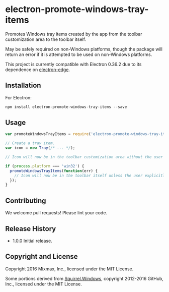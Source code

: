 # electron-promote-windows-tray-items

Promotes Windows tray items created by the app from the toolbar customization area to the toolbar itself.

May be safely required on non-Windows platforms, though the package will return an error if it is attempted to be used on non-Windows platforms.

This project is currently compatible with Electron 0.36.2 due to its dependence on
[electron-edge][electron-edge].

## Installation

For Electron:

```js
npm install electron-promote-windows-tray-items --save
```

## Usage

```js
var promoteWindowsTrayItems = require('electron-promote-windows-tray-items');

// Create a tray item.
var icon = new Tray(/* ... */);

// Icon will now be in the toolbar customization area without the user explicitly toggling it to show in the toolbar.

if (process.platform === 'win32') {
  promoteWindowsTrayItems(function(err) {
    // Icon will now be in the toolbar itself unless the user explicitly hid it from the toolbar.
  });
}
```

## Contributing

We welcome pull requests! Please lint your code.

## Release History

* 1.0.0 Initial release.

## Copyright and License

Copyright 2016 Mixmax, Inc., licensed under the MIT License.

Some portions derived from [Squirrel.Windows][Squirrel.Windows], copyright 2012-2016 GitHub, Inc.,
licensed under the MIT License.

[electron-edge]: https://github.com/kexplo/electron-edge#electron-edge
[Squirrel.Windows]: https://github.com/Squirrel/Squirrel.Windows
